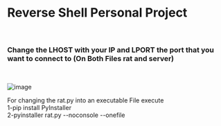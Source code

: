 <h1>Reverse Shell Personal Project</h1>

<br>

<h3>Change the LHOST with your IP and LPORT the port that you want to connect to  (On Both Files rat and server)</h3> <br>


![image](https://github.com/user-attachments/assets/2500ad5a-2a55-4e14-b913-50205754d627)


For changing the rat.py into an executable File execute <br>
1-pip install PyInstaller <br>
2-pyinstaller rat.py --noconsole --onefile



